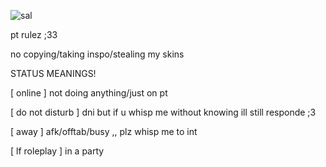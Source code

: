 
![sal](https://github.com/kyubao/kyubao/assets/144448426/60a24223-81d3-44fc-a7be-4c71009e1956)

pt rulez ;33

no copying/taking inspo/stealing my skins

STATUS MEANINGS!

[ online ] not doing anything/just on pt 

[ do not disturb ] dni but if u whisp me without knowing ill still responde ;3

[ away ] afk/offtab/busy ,, plz whisp me to int

[ lf roleplay ] in a party
